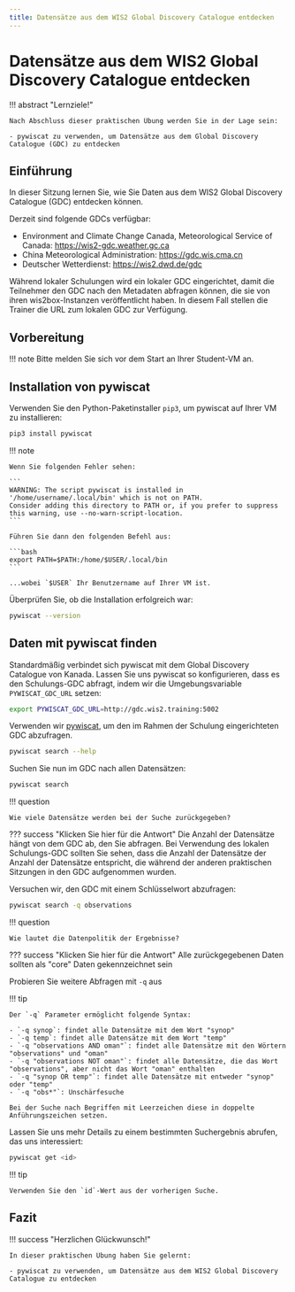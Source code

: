 ```yaml
---
title: Datensätze aus dem WIS2 Global Discovery Catalogue entdecken
---
```


# Datensätze aus dem WIS2 Global Discovery Catalogue entdecken

!!! abstract "Lernziele!"

    Nach Abschluss dieser praktischen Übung werden Sie in der Lage sein:

    - pywiscat zu verwenden, um Datensätze aus dem Global Discovery Catalogue (GDC) zu entdecken

## Einführung

In dieser Sitzung lernen Sie, wie Sie Daten aus dem WIS2 Global Discovery Catalogue (GDC) entdecken können.

Derzeit sind folgende GDCs verfügbar:

- Environment and Climate Change Canada, Meteorological Service of Canada: <https://wis2-gdc.weather.gc.ca>
- China Meteorological Administration: <https://gdc.wis.cma.cn>
- Deutscher Wetterdienst: <https://wis2.dwd.de/gdc>

Während lokaler Schulungen wird ein lokaler GDC eingerichtet, damit die Teilnehmer den GDC nach den Metadaten abfragen können, die sie von ihren wis2box-Instanzen veröffentlicht haben. In diesem Fall stellen die Trainer die URL zum lokalen GDC zur Verfügung.

## Vorbereitung

!!! note
    Bitte melden Sie sich vor dem Start an Ihrer Student-VM an.

## Installation von pywiscat

Verwenden Sie den Python-Paketinstaller `pip3`, um pywiscat auf Ihrer VM zu installieren:
```bash
pip3 install pywiscat
```

!!! note

    Wenn Sie folgenden Fehler sehen:

    ```
    WARNING: The script pywiscat is installed in '/home/username/.local/bin' which is not on PATH.
    Consider adding this directory to PATH or, if you prefer to suppress this warning, use --no-warn-script-location.
    ```

    Führen Sie dann den folgenden Befehl aus:

    ```bash
    export PATH=$PATH:/home/$USER/.local/bin
    ```

    ...wobei `$USER` Ihr Benutzername auf Ihrer VM ist.

Überprüfen Sie, ob die Installation erfolgreich war:

```bash
pywiscat --version
```

## Daten mit pywiscat finden

Standardmäßig verbindet sich pywiscat mit dem Global Discovery Catalogue von Kanada. Lassen Sie uns pywiscat so konfigurieren, dass es den Schulungs-GDC abfragt, indem wir die Umgebungsvariable `PYWISCAT_GDC_URL` setzen:

```bash
export PYWISCAT_GDC_URL=http://gdc.wis2.training:5002
```

Verwenden wir [pywiscat](https://github.com/wmo-im/pywiscat), um den im Rahmen der Schulung eingerichteten GDC abzufragen.

```bash
pywiscat search --help
```

Suchen Sie nun im GDC nach allen Datensätzen:

```bash
pywiscat search
```

!!! question

    Wie viele Datensätze werden bei der Suche zurückgegeben?

??? success "Klicken Sie hier für die Antwort"
    Die Anzahl der Datensätze hängt von dem GDC ab, den Sie abfragen. Bei Verwendung des lokalen Schulungs-GDC sollten Sie sehen, dass die Anzahl der Datensätze der Anzahl der Datensätze entspricht, die während der anderen praktischen Sitzungen in den GDC aufgenommen wurden.

Versuchen wir, den GDC mit einem Schlüsselwort abzufragen:

```bash
pywiscat search -q observations
```

!!! question

    Wie lautet die Datenpolitik der Ergebnisse?

??? success "Klicken Sie hier für die Antwort"
    Alle zurückgegebenen Daten sollten als "core" Daten gekennzeichnet sein

Probieren Sie weitere Abfragen mit `-q` aus

!!! tip

    Der `-q` Parameter ermöglicht folgende Syntax:

    - `-q synop`: findet alle Datensätze mit dem Wort "synop"
    - `-q temp`: findet alle Datensätze mit dem Wort "temp"
    - `-q "observations AND oman"`: findet alle Datensätze mit den Wörtern "observations" und "oman"
    - `-q "observations NOT oman"`: findet alle Datensätze, die das Wort "observations", aber nicht das Wort "oman" enthalten
    - `-q "synop OR temp"`: findet alle Datensätze mit entweder "synop" oder "temp"
    - `-q "obs*"`: Unschärfesuche

    Bei der Suche nach Begriffen mit Leerzeichen diese in doppelte Anführungszeichen setzen.

Lassen Sie uns mehr Details zu einem bestimmten Suchergebnis abrufen, das uns interessiert:

```bash
pywiscat get <id>
```

!!! tip

    Verwenden Sie den `id`-Wert aus der vorherigen Suche.

## Fazit

!!! success "Herzlichen Glückwunsch!"

    In dieser praktischen Übung haben Sie gelernt:

    - pywiscat zu verwenden, um Datensätze aus dem WIS2 Global Discovery Catalogue zu entdecken
